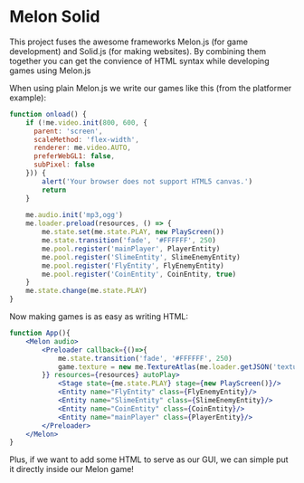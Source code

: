 # Melon Solid
This project fuses the awesome frameworks Melon.js (for game development) and Solid.js (for making websites). By combining them together you can get the convience of HTML syntax while developing games using Melon.js

When using plain Melon.js we write our games like this (from the platformer example):
```jsx
function onload() {
    if (!me.video.init(800, 600, {
      parent: 'screen',
      scaleMethod: 'flex-width',
      renderer: me.video.AUTO,
      preferWebGL1: false,
      subPixel: false
    })) {
        alert('Your browser does not support HTML5 canvas.')
        return
    }
    
    me.audio.init('mp3,ogg')
    me.loader.preload(resources, () => {
        me.state.set(me.state.PLAY, new PlayScreen())
        me.state.transition('fade', '#FFFFFF', 250)
        me.pool.register('mainPlayer', PlayerEntity)
        me.pool.register('SlimeEntity', SlimeEnemyEntity)
        me.pool.register('FlyEntity', FlyEnemyEntity)
        me.pool.register('CoinEntity', CoinEntity, true)
    }
    me.state.change(me.state.PLAY)
}
```
Now making games is as easy as writing HTML:
```jsx
function App(){
    <Melon audio>
        <Preloader callback={()=>{
            me.state.transition('fade', '#FFFFFF', 250)
            game.texture = new me.TextureAtlas(me.loader.getJSON('texture'), me.loader.getImage('texture'))
        }} resources={resources} autoPlay>
            <Stage state={me.state.PLAY} stage={new PlayScreen()}/>
            <Entity name="FlyEntity" class={FlyEnemyEntity}/>
            <Entity name="SlimeEntity" class={SlimeEnemyEntity}/>
            <Entity name="CoinEntity" class={CoinEntity}/>
            <Entity name="mainPlayer" class={PlayerEntity}/>
        </Preloader>
    </Melon>
}
```
Plus, if we want to add some HTML to serve as our GUI, we can simple put it directly inside our Melon game!
